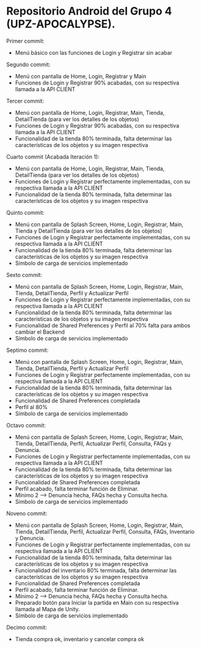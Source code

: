 # Repositorio Android del Grupo 4 (UPZ-APOCALYPSE).

Primer commit:
- Menú básico con las funciones de Login y Registrar sin acabar

Segundo commit:
- Menú con pantalla de Home, Login, Registrar y Main
- Funciones de Login y Registrar 90% acabadas, con su respectiva llamada a la API CLIENT

Tercer commit:
- Menú con pantalla de Home, Login, Registrar, Main, Tienda, DetailTienda (para ver los detalles de los objetos)
- Funciones de Login y Registrar 90% acabadas, con su respectiva llamada a la API CLIENT
- Funcionalidad de la tienda 80% terminada, falta determinar las características de los objetos y su imagen respectiva

Cuarto commit (Acabada Iteración 1):
- Menú con pantalla de Home, Login, Registrar, Main, Tienda, DetailTienda (para ver los detalles de los objetos)
- Funciones de Login y Registrar perfectamente implementadas, con su respectiva llamada a la API CLIENT
- Funcionalidad de la tienda 80% terminada, falta determinar las características de los objetos y su imagen respectiva

Quinto commit:
- Menú con pantalla de Splash Screen, Home, Login, Registrar, Main, Tienda y DetailTienda (para ver los detalles de los objetos)
- Funciones de Login y Registrar perfectamente implementadas, con su respectiva llamada a la API CLIENT
- Funcionalidad de la tienda 80% terminada, falta determinar las características de los objetos y su imagen respectiva
- Símbolo de carga de servicios implementado

Sexto commit:
- Menú con pantalla de Splash Screen, Home, Login, Registrar, Main, Tienda, DetailTienda, Perfil y Actualizar Perfil
- Funciones de Login y Registrar perfectamente implementadas, con su respectiva llamada a la API CLIENT
- Funcionalidad de la tienda 80% terminada, falta determinar las características de los objetos y su imagen respectiva
- Funcionalidad de Shared Preferences y Perfil al 70% falta para ambos cambiar el Backend
- Símbolo de carga de servicios implementado

Septimo commit:
- Menú con pantalla de Splash Screen, Home, Login, Registrar, Main, Tienda, DetailTienda, Perfil y Actualizar Perfil
- Funciones de Login y Registrar perfectamente implementadas, con su respectiva llamada a la API CLIENT
- Funcionalidad de la tienda 80% terminada, falta determinar las características de los objetos y su imagen respectiva
- Funcionalidad de Shared Preferences completada
- Perfil al 80% 
- Símbolo de carga de servicios implementado

Octavo commit:
- Menú con pantalla de Splash Screen, Home, Login, Registrar, Main, Tienda, DetailTienda, Perfil, Actualizar Perfil,
  Consulta, FAQs y Denuncia.
- Funciones de Login y Registrar perfectamente implementadas, con su respectiva llamada a la API CLIENT
- Funcionalidad de la tienda 80% terminada, falta determinar las características de los objetos y su imagen respectiva
- Funcionalidad de Shared Preferences completada
- Perfil acabado, falta terminar función de Eliminar.
- Mínimo 2 --> Denuncia hecha, FAQs hecha y Consulta hecha. 
- Símbolo de carga de servicios implementado

Noveno commit:
- Menú con pantalla de Splash Screen, Home, Login, Registrar, Main, Tienda, DetailTienda, Perfil, Actualizar Perfil,
  Consulta, FAQs, Inventario y Denuncia.
- Funciones de Login y Registrar perfectamente implementadas, con su respectiva llamada a la API CLIENT
- Funcionalidad de la tienda 80% terminada, falta determinar las características de los objetos y su imagen respectiva
- Funcionalidad del inventario 80% terminada, falta determinar las características de los objetos y su imagen respectiva
- Funcionalidad de Shared Preferences completada
- Perfil acabado, falta terminar función de Eliminar.
- Mínimo 2 --> Denuncia hecha, FAQs hecha y Consulta hecha. 
- Preparado botón para Iniciar la partida en Main con su respectiva llamada al Mapa de Unity.
- Símbolo de carga de servicios implementado

Decimo commit: 
- Tienda compra ok, inventario y cancelar compra ok

